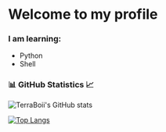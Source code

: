 <!---

- 👋 Hi, I’m @TerraBoii
- 👀 I’m interested in ...
- 🌱 I’m currently learning ...
- 💞️ I’m looking to collaborate on ...
- 📫 How to reach me ...


TerraBoii/TerraBoii is a ✨ special ✨ repository because its `README.md` (this file) appears on your GitHub profile.
You can click the Preview link to take a look at your changes.

--->

# Welcome to my profile

### I am learning:
+ Python
+ Shell

### 📊 GitHub Statistics 📈

![TerraBoii's GitHub stats](https://github-readme-stats.vercel.app/api?username=TerraBoii&include_all_commits=true)

[![Top Langs](https://github-readme-stats.vercel.app/api/top-langs/?username=TerraBoii&layout=compact)](https://github.com/anuraghazra/github-readme-stats)
